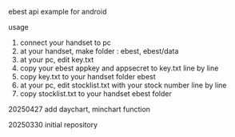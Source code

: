 ebest api example for android

usage
1. connect your handset to pc
2. at your handset, make folder : ebest, ebest/data
3. at your pc, edit key.txt
4. copy your ebest appkey and appsecret to key.txt line by line
5. copy key.txt to your handset folder ebest
6. at your pc, edit stocklist.txt with your stock number line by line
7. copy stocklist.txt to your handset ebest folder

20250427
add daychart, minchart function
   
20250330
initial repository

